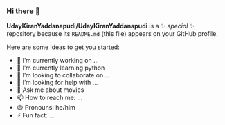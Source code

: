 ### Hi there 👋

**UdayKiranYaddanapudi/UdayKiranYaddanapudi** is a ✨ _special_ ✨ repository because its `README.md` (this file) appears on your GitHub profile.

Here are some ideas to get you started:

- 🔭 I’m currently working on ...
- 🌱 I’m currently learning python
- 👯 I’m looking to collaborate on ...
- 🤔 I’m looking for help with ...
- 💬 Ask me about movies
- 📫 How to reach me: ...
- 😄 Pronouns: he/him
- ⚡ Fun fact: ...

